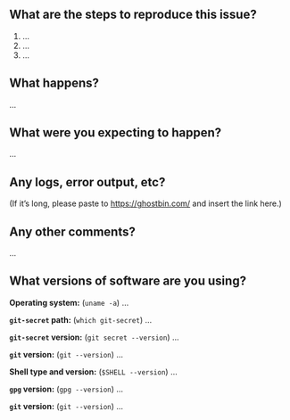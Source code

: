 <!-- Thanks for reporting an issue! Please make sure you click the link above to view the issue guidelines, then fill out the blanks below. -->

What are the steps to reproduce this issue?
-------------------------------------------
1. …
2. …
3. …

What happens?
-------------
…

What were you expecting to happen?
----------------------------------
…

Any logs, error output, etc?
----------------------------
(If it’s long, please paste to https://ghostbin.com/ and insert the link here.)

Any other comments?
-------------------
…

What versions of software are you using?
----------------------------------------
**Operating system:** (`uname -a`) …

**`git-secret` path:** (`which git-secret`) …

**`git-secret` version:** (`git secret --version`) …

**`git` version:** (`git --version`) …

**Shell type and version:** (`$SHELL --version`) …

**`gpg` version:** (`gpg --version`) …

**`git` version:** (`git --version`) …

<!-- Love git-secret? Please consider supporting our collective:
👉  https://opencollective.com/git-secret/donate -->